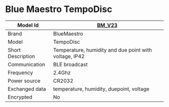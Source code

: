 # Blue Maestro TempoDisc

|Model Id|[BM_V23](https://github.com/theengs/decoder/blob/development/src/devices/BM_V23_json.h)|
|-|-|
|Brand|BlueMaestro|
|Model|TempoDisc|
|Short Description|Temperature, humidity and due point with voltage, IP42|
|Communication|BLE broadcast|
|Frequency|2.4Ghz|
|Power source|CR2032|
|Exchanged data|temperature, humidity, duepoint, voltage|
|Encrypted|No|
